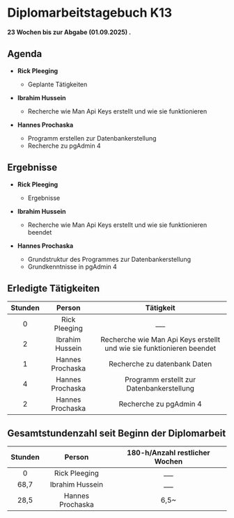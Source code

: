 
# Diplomarbeitstagebuch K13

**23 Wochen bis zur Abgabe (01.09.2025) .**

## Agenda

* **Rick Pleeging**
    * Geplante Tätigkeiten

* **Ibrahim Hussein**
    *  Recherche wie Man Api Keys erstellt und wie sie funktionieren 

* **Hannes Prochaska**
    * Programm erstellen zur Datenbankerstellung
    * Recherche zu pgAdmin 4

## Ergebnisse

* **Rick Pleeging**
    * Ergebnisse

* **Ibrahim Hussein**
    * Recherche wie Man Api Keys erstellt und wie sie funktionieren beendet 

* **Hannes Prochaska**
    * Grundstruktur des Programmes zur Datenbankerstellung    
    * Grundkenntnisse in pgAdmin 4

## Erledigte Tätigkeiten

| Stunden | Person | Tätigkeit |
| :-----: | :----: | :-------: |
| 0 | Rick Pleeging | ___ |
| 2| Ibrahim Hussein | Recherche wie Man Api Keys erstellt und wie sie funktionieren beendet|
| 1 | Hannes Prochaska | Recherche zu datenbank Daten |
| 4 | Hannes Prochaska | Programm erstellt zur Datenbankerstellung |
| 2 | Hannes Prochaska | Recherche zu pgAdmin 4 |

## Gesamtstundenzahl seit Beginn der Diplomarbeit

| Stunden | Person | 180-h/Anzahl restlicher Wochen |
| :-----: | :----: | :-------: |
| 0 | Rick Pleeging | ___ |
| 68,7 | Ibrahim Hussein | ___ |
| 28,5 | Hannes Prochaska | 6,5~ |

